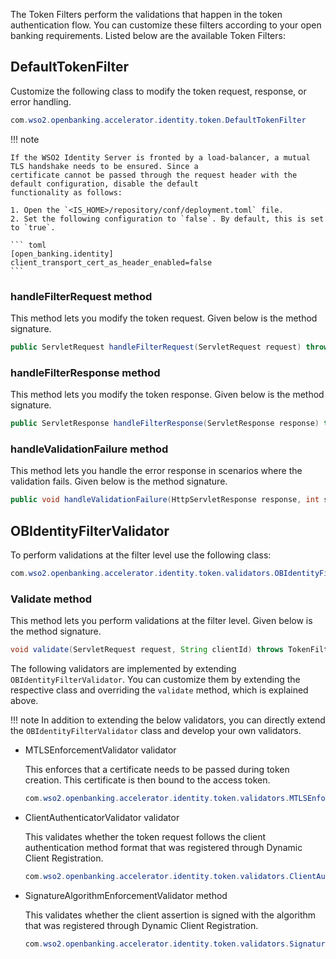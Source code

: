 The Token Filters perform the validations that happen in the token authentication flow. You can customize these filters 
according to your open banking requirements. Listed below are the available Token Filters:

## DefaultTokenFilter 

Customize the following class to modify the token request, response, or error handling. 
``` java
com.wso2.openbanking.accelerator.identity.token.DefaultTokenFilter
```

!!! note 
    
    If the WSO2 Identity Server is fronted by a load-balancer, a mutual TLS handshake needs to be ensured. Since a 
    certificate cannot be passed through the request header with the default configuration, disable the default 
    functionality as follows:
    
    1. Open the `<IS_HOME>/repository/conf/deployment.toml` file.
    2. Set the following configuration to `false`. By default, this is set to `true`. 
    
    ``` toml
    [open_banking.identity]
    client_transport_cert_as_header_enabled=false
    ```
    
### handleFilterRequest method

This method lets you modify the token request. Given below is the method signature.

``` java
public ServletRequest handleFilterRequest(ServletRequest request) throws ServletException;
```

### handleFilterResponse method

This method lets you modify the token response. Given below is the method signature.
    
``` java
public ServletResponse handleFilterResponse(ServletResponse response) throws ServletException;
```    
   
### handleValidationFailure method

This method lets you handle the error response in scenarios where the validation fails. Given below is the method signature.
    
``` java
public void handleValidationFailure(HttpServletResponse response, int status, String error, String errorMessage) throws IOException;
```

## OBIdentityFilterValidator  
   
To perform validations at the filter level use the following class:

``` java
com.wso2.openbanking.accelerator.identity.token.validators.OBIdentityFilterValidator
```
   
### Validate method

This method lets you perform validations at the filter level. Given below is the method signature.

``` java
void validate(ServletRequest request, String clientId) throws TokenFilterException, ServletException;
```

The following validators are implemented by extending `OBIdentityFilterValidator`. You can customize them by extending 
the respective class and overriding the `validate` method, which is explained above.

!!! note 
    In addition to extending the below validators, you can directly extend the `OBIdentityFilterValidator` class and 
    develop your own validators.

 - MTLSEnforcementValidator validator
      
    This enforces that a certificate needs to be passed during token creation. This certificate is then bound to the 
    access token.
     
    ``` java
    com.wso2.openbanking.accelerator.identity.token.validators.MTLSEnforcementValidator 
    ```
   
 - ClientAuthenticatorValidator validator

    This validates whether the token request follows the client authentication method format that was registered through 
    Dynamic Client Registration. 
    
    ``` java
    com.wso2.openbanking.accelerator.identity.token.validators.ClientAuthenticatorValidator  
    ```

 - SignatureAlgorithmEnforcementValidator method

    This validates whether the client assertion is signed with the algorithm that was registered through Dynamic Client Registration. 
    
    ``` java
    com.wso2.openbanking.accelerator.identity.token.validators.SignatureAlgorithmEnforcementValidator 
    ```
